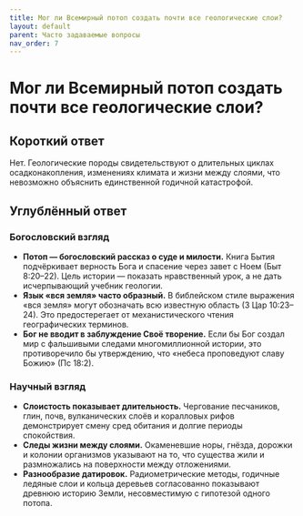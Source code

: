 ```yaml
---
title: Мог ли Всемирный потоп создать почти все геологические слои?
layout: default
parent: Часто задаваемые вопросы
nav_order: 7
---
```


# Мог ли Всемирный потоп создать почти все геологические слои?

## Короткий ответ

Нет. Геологические породы свидетельствуют о длительных циклах осадконакопления, изменениях климата и жизни между слоями, что невозможно объяснить единственной годичной катастрофой.

## Углублённый ответ

### Богословский взгляд

- **Потоп — богословский рассказ о суде и милости.** Книга Бытия подчёркивает верность Бога и спасение через завет с Ноем (Быт 8:20–22). Цель истории — показать нравственный урок, а не дать исчерпывающий учебник геологии.
- **Язык «вся земля» часто образный.** В библейском стиле выражения «вся земля» могут обозначать всю известную область (3 Цар 10:23–24). Это предостерегает от механистического чтения географических терминов.
- **Бог не вводит в заблуждение Своё творение.** Если бы Бог создал мир с фальшивыми следами многомиллионной истории, это противоречило бы утверждению, что «небеса проповедуют славу Божию» (Пс 18:2).

### Научный взгляд

- **Слоистость показывает длительность.** Чергование песчаников, глин, почв, вулканических слоёв и коралловых рифов демонстрирует смену сред обитания и долгие периоды спокойствия.
- **Следы жизни между слоями.** Окаменевшие норы, гнёзда, дорожки и колонии организмов указывают на то, что существа жили и размножались на поверхности между отложениями.
- **Разнообразие датировок.** Радиометрические методы, годичные ледяные слои и кольца деревьев согласованно показывают древнюю историю Земли, несовместимую с гипотезой одного потопа.
